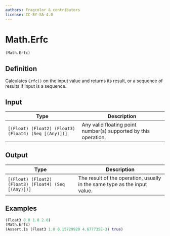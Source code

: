 ```yaml
---
authors: Fragcolor & contributors
license: CC-BY-SA-4.0
---
```



# Math.Erfc

```clojure
(Math.Erfc)
```


## Definition

Calculates `Erfc()` on the input value and returns its result, or a sequence of results if input is a sequence.


## Input

| Type | Description |
|------|-------------|
| `[(Float) (Float2) (Float3) (Float4) (Seq [(Any)])]` | Any valid floating point number(s) supported by this operation. |


## Output

| Type | Description |
|------|-------------|
| `[(Float) (Float2) (Float3) (Float4) (Seq [(Any)])]` | The result of the operation, usually in the same type as the input value. |


## Examples

```clojure
(Float3 0.0 1.0 2.0)
(Math.Erfc)
(Assert.Is (Float3 1.0 0.15729920 4.677735E-3) true)
```
